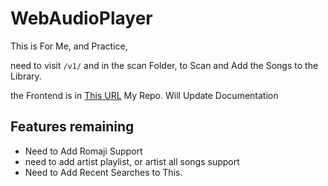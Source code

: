 # WebAudioPlayer

This is For Me, and Practice,

need to visit `/v1/` and in the scan Folder, to Scan and Add the Songs to the Library.

the Frontend is in
[This URL](https://github.com/altair13421/webaudiofe) My Repo.
Will Update Documentation

## Features remaining

- Need to Add Romaji Support
- need to add artist playlist, or artist all songs support
- Need to Add Recent Searches to This.
